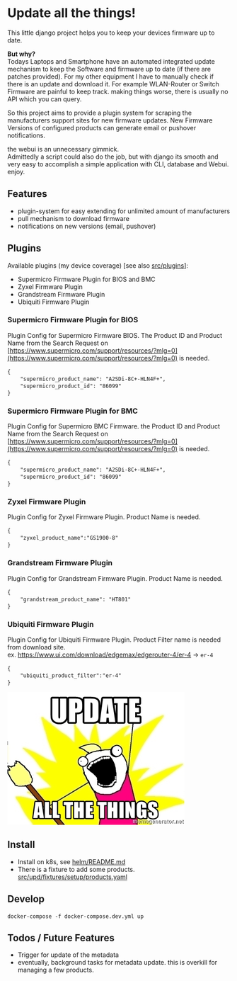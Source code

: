 # Update all the things!

This little django project helps you to keep your devices firmware up to date.

**But why?**   
Todays Laptops and Smartphone have an automated integrated update mechanism to keep the Software and firmware up to date (if there are patches provided). For my other equipment I have to manually check if there is an update and download it.
For example WLAN-Router or Switch Firmware are painful to keep track. making things worse, there is usually no API which you can query.

So this project aims to provide a plugin system for scraping the manufacturers support sites for new firmware updates.
New Firmware Versions of configured products can generate email or pushover notifications.

the webui is an unnecessary gimmick.   
Admittedly a script could also do the job, but with django its smooth and very easy to accomplish a simple application with CLI, database and Webui.   
enjoy.

## Features
* plugin-system for easy extending for unlimited amount of manufacturers
* pull mechanism to download firmware
* notifications on new versions (email, pushover)

## Plugins
Available plugins (my device coverage) [see also [src/plugins](src/plugins/)]:   
* Supermicro Firmware Plugin for BIOS and BMC
* Zyxel Firmware Plugin
* Grandstream Firmware Plugin
* Ubiquiti Firmware Plugin

### Supermicro Firmware Plugin for BIOS
Plugin Config for Supermicro Firmware BIOS. The Product ID and Product Name from the Search Request on [https://www.supermicro.com/support/resources/?mlg=0](https://www.supermicro.com/support/resources/?mlg=0) is needed.
```
{
    "supermicro_product_name": "A2SDi-8C+-HLN4F+",
    "supermicro_product_id": "86099"
}
```

### Supermicro Firmware Plugin for BMC
Plugin Config for Supermicro BMC Firmware. the Product ID and Product Name from the Search Request on [https://www.supermicro.com/support/resources/?mlg=0](https://www.supermicro.com/support/resources/?mlg=0) is needed.
```
{
    "supermicro_product_name": "A2SDi-8C+-HLN4F+",
    "supermicro_product_id": "86099"
}
```

### Zyxel Firmware Plugin
Plugin Config for Zyxel Firmware Plugin. Product Name is needed.
```
{
    "zyxel_product_name":"GS1900-8"
}
```

### Grandstream Firmware Plugin
Plugin Config for Grandstream Firmware Plugin. Product Name is needed.
```
{
    "grandstream_product_name": "HT801"
}
```

### Ubiquiti Firmware Plugin
Plugin Config for Ubiquiti Firmware Plugin. Product Filter name is needed from download site.   
ex. https://www.ui.com/download/edgemax/edgerouter-4/er-4 -> `er-4`
```
{
    "ubiquiti_product_filter":"er-4"
}
```

![](img/update-all-the-things.jpg)

## Install
* Install on k8s, see [helm/README.md](helm/README.md)
* There is a fixture to add some products. [src/upd/fixtures/setup/products.yaml](src/upd/fixtures/setup/products.yaml)

## Develop
```
docker-compose -f docker-compose.dev.yml up
```

## Todos / Future Features
* Trigger for update of the metadata
* eventually, background tasks for metadata update. this is overkill for managing a few products.